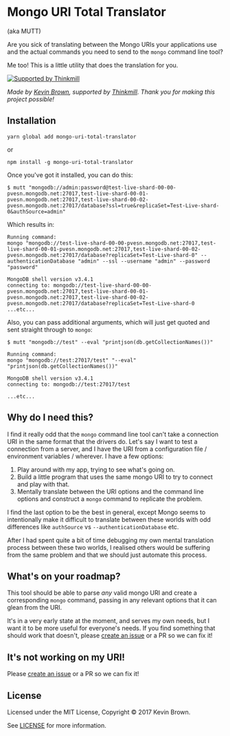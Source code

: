 # Mongo URI Total Translator
(aka MUTT)

Are you sick of translating between the Mongo URIs your applications use and the actual commands you need to send to the `mongo` command line tool?

Me too! This is a little utility that does the translation for you.

[![Supported by Thinkmill](https://thinkmill.github.io/badge/heart.svg)](http://thinkmill.com.au/?utm_source=github&utm_medium=badge&utm_campaign=mongo-uri-total-translator)

*Made by [Kevin Brown](https://twitter.com/kevinbrowntech), supported by [Thinkmill](http://thinkmill.com.au/). Thank you for making this project possible!*

## Installation

```
yarn global add mongo-uri-total-translator
```
or
```
npm install -g mongo-uri-total-translator
```

Once you've got it installed, you can do this:

```
$ mutt "mongodb://admin:password@test-live-shard-00-00-pvesn.mongodb.net:27017,test-live-shard-00-01-pvesn.mongodb.net:27017,test-live-shard-00-02-pvesn.mongodb.net:27017/database?ssl=true&replicaSet=Test-Live-shard-0&authSource=admin"
```

Which results in:
```
Running command:
mongo "mongodb://test-live-shard-00-00-pvesn.mongodb.net:27017,test-live-shard-00-01-pvesn.mongodb.net:27017,test-live-shard-00-02-pvesn.mongodb.net:27017/database?replicaSet=Test-Live-shard-0" --authenticationDatabase "admin" --ssl --username "admin" --password "password"

MongoDB shell version v3.4.1
connecting to: mongodb://test-live-shard-00-00-pvesn.mongodb.net:27017,test-live-shard-00-01-pvesn.mongodb.net:27017,test-live-shard-00-02-pvesn.mongodb.net:27017/database?replicaSet=Test-Live-shard-0
...etc...
```

Also, you can pass additional arguments, which will just get quoted and sent straight through to `mongo`:

```
$ mutt "mongodb://test" --eval "printjson(db.getCollectionNames())"

Running command:
mongo "mongodb://test:27017/test" "--eval" "printjson(db.getCollectionNames())"

MongoDB shell version v3.4.1
connecting to: mongodb://test:27017/test

...etc...
```

## Why do I need this?

I find it really odd that the `mongo` command line tool can't take a connection URI in the same format that the drivers do. Let's say I want to test a connection from a server, and I have the URI from a configuration file / environment variables / wherever. I have a few options:

1. Play around with my app, trying to see what's going on.
2. Build a little program that uses the same mongo URI to try to connect and play with that.
3. Mentally translate between the URI options and the command line options and construct a `mongo` command to replicate the problem.

I find the last option to be the best in general, except Mongo seems to intentionally make it difficult to translate between these worlds with odd differences like `authSource` vs `--authenticationDatabase` etc.

After I had spent quite a bit of time debugging my own mental translation process between these two worlds, I realised others would be suffering from the same problem and that we should just automate this process.

## What's on your roadmap?

This tool should be able to parse *any* valid mongo URI and create a corresponding `mongo` command, passing in any relevant options that it can glean from the URI.

It's in a very early state at the moment, and serves my own needs, but I want it to be more useful for everyone's needs. If you find something that should work that doesn't, please [create an issue](https://github.com/blargity/mongo-uri-total-translator/issues/new) or a PR so we can fix it!

## It's not working on my URI!

Please [create an issue](https://github.com/blargity/mongo-uri-total-translator/issues/new) or a PR so we can fix it!

## License

Licensed under the MIT License, Copyright © 2017 Kevin Brown.

See [LICENSE](./LICENSE) for more information.
